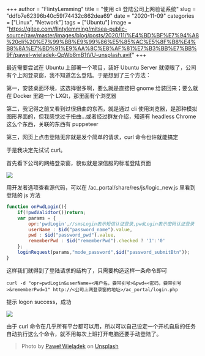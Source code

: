 +++
author = "FlintyLemming"
title = "使用 cli 登陆公司上网验证系统"
slug = "ddfb7e62396b40c59f74432c862dea69"
date = "2020-11-09"
categories = ["Linux", "Network"]
tags = ["Ubuntu"]
image = "https://gitee.com/flintylemming/mitsea-public-source/raw/master/images/blog/posts/2020/11/%E4%BD%BF%E7%94%A8%20cli%20%E7%99%BB%E9%99%86%E5%85%AC%E5%8F%B8%E4%B8%8A%E7%BD%91%E9%AA%8C%E8%AF%81%E7%B3%BB%E7%BB%9F/pawel-wieladek-QpWb8mB1tVU-unsplash.avif"
+++

最近需要尝试在 Ubuntu 上部署一个项目，装好 Ubuntu Server 就傻眼了，公司有个上网登录窗，我不知道怎么登陆。于是想到了三个方法：

第一，安装桌面环境，这选择很多啊，要么就是直接把 gnome 给装回来；要么就在 Docker 里跑一个 LXQt，那里面有个浏览器

第二，我记得之前又看到过很扭曲的东西，就是通过 cli 使用浏览器，是那种模拟图形界面的，但我感觉过于扭曲…或者经过群友介绍，知道有 headless Chrome 这么个东西，关联的东西有 puppeteer

第三，网页上点击登陆无非就是发个简单的请求，curl 命令也许就能搞定

于是我决定先试试 curl。

首先看下公司的网络登录窗，貌似就是深信服的标准登陆页面

![](https://gitee.com/flintylemming/mitsea-public-source/raw/master/images/blog/posts/2020/11/%E4%BD%BF%E7%94%A8%20cli%20%E7%99%BB%E9%99%86%E5%85%AC%E5%8F%B8%E4%B8%8A%E7%BD%91%E9%AA%8C%E8%AF%81%E7%B3%BB%E7%BB%9F/Untitled.avif)

用开发者选项查看源代码，可以在 /ac_portal/share/res/js/logic_new.js 里看到登陆的 js 方法

```jsx
function onPwdLogin(){
	if(!pwdValidtor())return;
	var params = {
		opr:'pwdLogin',//smsLogin表示短信认证登录,pwdLogin表示密码认证登录
		userName : $id("password_name").value,
		pwd : $id("password_pwd").value,
		rememberPwd : $id("rememberPwd").checked ? '1':'0'
	};
	loginRequest(params,"mode_password",$id("password_submitBtn"));
}
```

这样我们就得到了登陆请求的结构了，只需要构造这样一条命令即可

```shell
curl -d "opr=pwdLogin&userName=<用户名，要带引号>&pwd=<密码，要带引号>&rememberPwd=1" http://<公司上网登录窗的地址>/ac_portal/login.php
```

提示 logon success，成功

![](https://gitee.com/flintylemming/mitsea-public-source/raw/master/images/blog/posts/2020/11/%E4%BD%BF%E7%94%A8%20cli%20%E7%99%BB%E9%99%86%E5%85%AC%E5%8F%B8%E4%B8%8A%E7%BD%91%E9%AA%8C%E8%AF%81%E7%B3%BB%E7%BB%9F/Untitled%201.avif)

由于 curl 命令在几乎所有平台都可以用，所以可以自己设定一个开机自启的任务自动执行这么个命令，就不用每次上班打开电脑还要手动登陆了。

> Photo by [Paweł Wielądek](https://unsplash.com/@pawelwieladek?utm_source=unsplash&utm_medium=referral&utm_content=creditCopyText) on [Unsplash](https://unsplash.com/?utm_source=unsplash&utm_medium=referral&utm_content=creditCopyText)
  